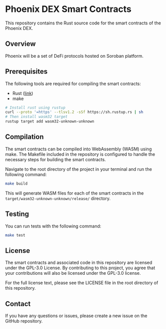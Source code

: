 # Phoenix DEX Smart Contracts
This repository contains the Rust source code for the smart contracts of the Phoenix DEX.

## Overview
Phoenix will be a set of DeFi protocols hosted on Soroban platform.

## Prerequisites
The following tools are required for compiling the smart contracts:

- Rust ([link](https://www.rust-lang.org/tools/install))
- make

```bash
# Install rust using rustup
curl --proto '=https' --tlsv1.2 -sSf https://sh.rustup.rs | sh
# Then install wasm32 target
rustup target add wasm32-unknown-unknown
```

## Compilation
The smart contracts can be compiled into WebAssembly (WASM) using make. The Makefile included in the repository is configured to handle the necessary steps for building the smart contracts.

Navigate to the root directory of the project in your terminal and run the following command:

```bash
make build
```

This will generate WASM files for each of the smart contracts in the `target/wasm32-unknown-unknown/release/` directory.

## Testing
You can run tests with the following command:

```bash
make test
```

## License
The smart contracts and associated code in this repository are licensed under the GPL-3.0 License. By contributing to this project, you agree that your contributions will also be licensed under the GPL-3.0 license.

For the full license text, please see the LICENSE file in the root directory of this repository.

## Contact
If you have any questions or issues, please create a new issue on the GitHub repository.
